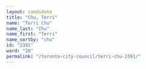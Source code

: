 ```yaml
---
layout: candidate
title: "Chu, Terri"
name: "Terri Chu"
name_last: "Chu"
name_first: "Terri"
name_sortby: "chu"
id: "2391"
ward: "20"
permalink: "/toronto-city-council/terri-chu-2391/"
---
```

